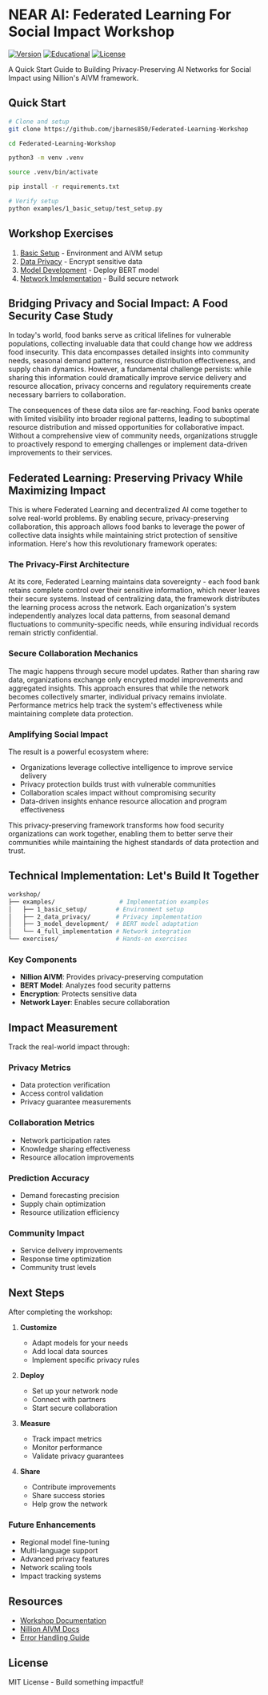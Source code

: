 # NEAR AI: Federated Learning For Social Impact Workshop

[![Version](https://img.shields.io/badge/version-0.1.0-blue.svg)](https://github.com/jbarnes850/Federated-Learning-Workshop/releases)
[![Educational](https://img.shields.io/badge/purpose-education-green.svg)](https://github.com/jbarnes850/Federated-Learning-Workshop)
[![License](https://img.shields.io/badge/license-MIT-orange.svg)](LICENSE)

A Quick Start Guide to Building Privacy-Preserving AI Networks for Social Impact using Nillion's AIVM framework.

## Quick Start

```bash
# Clone and setup
git clone https://github.com/jbarnes850/Federated-Learning-Workshop

cd Federated-Learning-Workshop

python3 -m venv .venv

source .venv/bin/activate

pip install -r requirements.txt

# Verify setup
python examples/1_basic_setup/test_setup.py
```

## Workshop Exercises

1. [Basic Setup](./exercises/1_setup_exercise.md) - Environment and AIVM setup
2. [Data Privacy](./exercises/2_privacy_exercise.md) - Encrypt sensitive data
3. [Model Development](./exercises/3_model_exercise.md) - Deploy BERT model
4. [Network Implementation](./exercises/4_network_exercise.md) - Build secure network

## Bridging Privacy and Social Impact: A Food Security Case Study

In today's world, food banks serve as critical lifelines for vulnerable populations, collecting invaluable data that could change how we address food insecurity. This data encompasses detailed insights into community needs, seasonal demand patterns, resource distribution effectiveness, and supply chain dynamics. However, a fundamental challenge persists: while sharing this information could dramatically improve service delivery and resource allocation, privacy concerns and regulatory requirements create necessary barriers to collaboration.

The consequences of these data silos are far-reaching. Food banks operate with limited visibility into broader regional patterns, leading to suboptimal resource distribution and missed opportunities for collaborative impact. Without a comprehensive view of community needs, organizations struggle to proactively respond to emerging challenges or implement data-driven improvements to their services.

## Federated Learning: Preserving Privacy While Maximizing Impact

This is where Federated Learning and decentralized AI come together to solve real-world problems. By enabling secure, privacy-preserving collaboration, this approach allows food banks to leverage the power of collective data insights while maintaining strict protection of sensitive information. Here's how this revolutionary framework operates:

### The Privacy-First Architecture

At its core, Federated Learning maintains data sovereignty - each food bank retains complete control over their sensitive information, which never leaves their secure systems. Instead of centralizing data, the framework distributes the learning process across the network. Each organization's system independently analyzes local data patterns, from seasonal demand fluctuations to community-specific needs, while ensuring individual records remain strictly confidential.

### Secure Collaboration Mechanics

The magic happens through secure model updates. Rather than sharing raw data, organizations exchange only encrypted model improvements and aggregated insights. This approach ensures that while the network becomes collectively smarter, individual privacy remains inviolate. Performance metrics help track the system's effectiveness while maintaining complete data protection.

### Amplifying Social Impact

The result is a powerful ecosystem where:

- Organizations leverage collective intelligence to improve service delivery
- Privacy protection builds trust with vulnerable communities
- Collaboration scales impact without compromising security
- Data-driven insights enhance resource allocation and program effectiveness

This privacy-preserving framework transforms how food security organizations can work together, enabling them to better serve their communities while maintaining the highest standards of data protection and trust.

## Technical Implementation: Let's Build It Together

```bash
workshop/
├── examples/                  # Implementation examples
│   ├── 1_basic_setup/        # Environment setup
│   ├── 2_data_privacy/       # Privacy implementation
│   ├── 3_model_development/  # BERT model adaptation
│   └── 4_full_implementation # Network integration
└── exercises/                # Hands-on exercises
```

### Key Components

- **Nillion AIVM**: Provides privacy-preserving computation
- **BERT Model**: Analyzes food security patterns
- **Encryption**: Protects sensitive data
- **Network Layer**: Enables secure collaboration

## Impact Measurement

Track the real-world impact through:

### Privacy Metrics

- Data protection verification
- Access control validation
- Privacy guarantee measurements

### Collaboration Metrics

- Network participation rates
- Knowledge sharing effectiveness
- Resource allocation improvements

### Prediction Accuracy

- Demand forecasting precision
- Supply chain optimization
- Resource utilization efficiency

### Community Impact

- Service delivery improvements
- Response time optimization
- Community trust levels

## Next Steps

After completing the workshop:

1. **Customize**
   - Adapt models for your needs
   - Add local data sources
   - Implement specific privacy rules

2. **Deploy**
   - Set up your network node
   - Connect with partners
   - Start secure collaboration

3. **Measure**
   - Track impact metrics
   - Monitor performance
   - Validate privacy guarantees

4. **Share**
   - Contribute improvements
   - Share success stories
   - Help grow the network

### Future Enhancements

- Regional model fine-tuning
- Multi-language support
- Advanced privacy features
- Network scaling tools
- Impact tracking systems

## Resources

- [Workshop Documentation](./docs/)
- [Nillion AIVM Docs](https://docs.nillion.com/aivm)
- [Error Handling Guide](./docs/error_handling.md)

## License

MIT License - Build something impactful!
